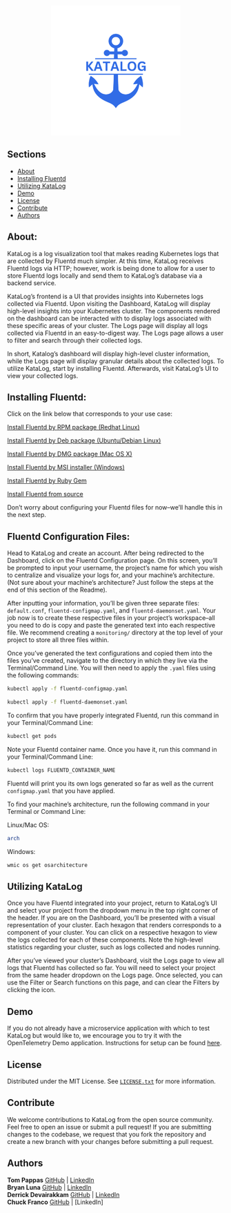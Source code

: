 <div align="center">
  <img src="./src/components/assets/Logo.png" alt="KataLog" width="300px"/>
</div>

## Sections

- [About](#about)
- [Installing Fluentd](#installing-fluentd)
- [Utilizing KataLog](#utilizing-katalog)
- [Demo](#demo)
- [License](#license)
- [Contribute](#contribute)
- [Authors](#authors)

## About:

KataLog is a log visualization tool that makes reading Kubernetes logs that are collected by Fluentd much simpler.  At this time, KataLog receives Fluentd logs via HTTP; however, work is being done to allow for a user to store Fluentd logs locally and send them to KataLog’s database via a backend service.

KataLog’s frontend is a UI that provides insights into Kubernetes logs collected via Fluentd.  Upon visiting the Dashboard, KataLog will display high-level insights into your Kubernetes cluster.  The components rendered on the dashboard can be interacted with to display logs associated with these specific areas of your cluster.  The Logs page will display all logs collected via Fluentd in an easy-to-digest way.  The Logs page allows a user to filter and search through their collected logs.

In short, Katalog’s dashboard will display high-level cluster information, while the Logs page will display granular details about the collected logs.  To utilize KataLog, start by installing Fluentd.  Afterwards, visit KataLog’s UI to view your collected logs.

## Installing Fluentd:

Click on the link below that corresponds to your use case:

<a href="https://docs.fluentd.org/installation/install-by-rpm">Install Fluentd by RPM package (Redhat Linux)</a> 

<a href="https://docs.fluentd.org/installation/install-by-deb">Install Fluentd by Deb package (Ubuntu/Debian Linux)</a> 

<a href="https://docs.fluentd.org/installation/install-by-dmg">Install Fluentd by DMG package (Mac OS X)</a> 

<a href="https://docs.fluentd.org/installation/install-by-msi">Install Fluentd by MSI installer (Windows)</a>  

<a href="https://docs.fluentd.org/installation/install-by-gem">Install Fluentd by Ruby Gem</a> 

<a href="https://docs.fluentd.org/installation/install-from-source">Install Fluentd from source</a> 

Don’t worry about configuring your Fluentd files for now–we’ll handle this in the next step.

## Fluentd Configuration Files:

Head to KataLog and create an account.  After being redirected to the Dashboard, click on the Fluentd Configuration page.  On this screen, you’ll be prompted to input your username, the project’s name for which you wish to centralize and visualize your logs for, and your machine’s architecture.  (Not sure about your machine’s architecture? Just follow the steps at the end of this section of the Readme).

After inputting your information, you’ll be given three separate files: `default.conf`, `fluentd-configmap.yaml`, and `fluentd-daemonset.yaml`.  Your job now is to create these respective files in your project’s workspace–all you need to do is copy and paste the generated text into each respective file.  We recommend creating a `monitoring/` directory at the top level of your project to store all three files within.

Once you’ve generated the text configurations and copied them into the files you’ve created, navigate to the directory in which they live via the Terminal/Command Line.  You will then need to apply the `.yaml` files using the following commands:

```sh
kubectl apply -f fluentd-configmap.yaml
```

```sh
kubectl apply -f fluentd-daemonset.yaml
```

To confirm that you have properly integrated Fluentd, run this command in your Terminal/Command Line:

```sh
kubectl get pods
```

Note your Fluentd container name.  Once you have it, run this command in your Terminal/Command Line:

```sh
kubectl logs FLUENTD_CONTAINER_NAME
```

Fluentd will print you its own logs generated so far as well as the current `configmap.yaml` that you have applied.

To find your machine’s architecture, run the following command in your Terminal or Command Line:

Linux/Mac OS:

```sh
arch
```

Windows:

```sh
wmic os get osarchitecture
```


## Utilizing KataLog

Once you have Fluentd integrated into your project, return to KataLog’s UI and select your project from the dropdown menu in the top right corner of the header.  If you are on the Dashboard, you’ll be presented with a visual representation of your cluster.  Each hexagon that renders corresponds to a component of your cluster.  You can click on a respective hexagon to view the logs collected for each of these components.  Note the high-level statistics regarding your cluster, such as logs collected and nodes running.

After you’ve viewed your cluster’s Dashboard, visit the Logs page to view all logs that Fluentd has collected so far.  You will need to select your project from the same header dropdown on the Logs page.  Once selected, you can use the Filter or Search functions on this page, and can clear the Filters by clicking the icon.

## Demo
If you do not already have a microservice application with which to test KataLog but would like to, we encourage you to try it with the OpenTelemetry Demo application. Instructions for setup can be found <a href="https://opentelemetry.io/docs/demo/kubernetes-deployment/">here</a>.

## License
Distributed under the MIT License. See [`LICENSE.txt`](./LICENSE.txt) for more information.

## Contribute
We welcome contributions to KataLog from the open source community. Feel free to open an issue or submit a pull request! If you are submitting changes to the codebase, we request that you fork the repository and create a new branch with your changes before submitting a pull request.

## Authors

**Tom Pappas** [GitHub](https://github.com/tkpaps) | [LinkedIn](https://www.linkedin.com/in/thomaskpappas/)  
**Bryan Luna** [GitHub](https://github.com/bluna301) | [LinkedIn](https://www.linkedin.com/in/bryan-luna-b34011134/)  
**Derrick Devairakkam** [GitHub](https://github.com/derrick-devairakkam) | [LinkedIn](https://www.linkedin.com/in/derrickdevairakkam/)  
**Chuck Franco** [GitHub](https://github.com/chuckfranco) | [LinkedIn]  